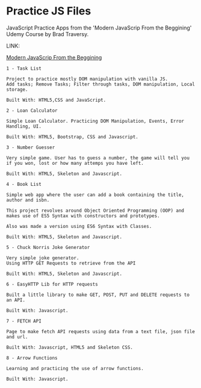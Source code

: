 # Practice JS Files

JavaScript Practice Apps from the 'Modern JavaScrip From the Beggining' Udemy Course by Brad Traversy.

LINK:

[Modern JavaScrip From the Beggining](https://www.udemy.com/modern-javascript-from-the-beginning/)

```
1 - Task List

Project to practice mostly DOM manipulation with vanilla JS.
Add tasks; Remove Tasks; Filter through tasks, DOM manipulation, Local storage.

Built With: HTML5,CSS and JavaScript.
```

```
2 - Loan Calculator

Simple Loan Calculator. Practicing DOM Manipulation, Events, Error Handling, UI.

Built With: HTML5, Bootstrap, CSS and Javascript.
```

```
3 - Number Guesser

Very simple game. User has to guess a number, the game will tell you if you won, lost or how many attemps you have left.

Built With: HTML5, Skeleton and Javascript.
```

```
4 - Book List

Simple web app where the user can add a book containing the title, author and isbn.

This project revolves around Object Oriented Programming (OOP) and makes use of ES5 Syntax with constructors and prototypes.

Also was made a version using ES6 Syntax with Classes.

Built With: HTML5, Skeleton and Javascript.
```
```
5 - Chuck Norris Joke Generator

Very simple joke generator. 
Using HTTP GET Requests to retrieve from the API

Built With: HTML5, Skeleton and Javascript.
```

```
6 - EasyHTTP Lib for HTTP requests

Built a little library to make GET, POST, PUT and DELETE requests to an API.

Built With: Javascript.
```
```
7 - FETCH API

Page to make fetch API requests using data from a text file, json file and url.

Built With: Javascript, HTML5 and Skeleton CSS.
```
```
8 - Arrow Functions

Learning and practicing the use of arrow functions.

Built With: Javascript.
```